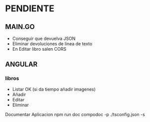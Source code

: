 # PENDIENTE

## MAIN.GO

- Conseguir que devuelva JSON
- Eliminar devoluciones de linea de texto
- En Editar libro salen CORS

## ANGULAR

### libros

- Listar OK (si da tiempo añadir imagenes)
- Añadir
- Editar
- Eliminar

Documentar Aplicacion
npm run doc
compodoc -p ./tsconfig.json -s
